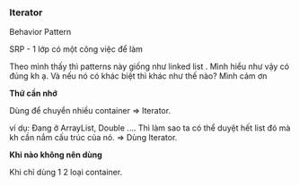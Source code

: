 ### Iterator

Behavior Pattern

SRP - 1 lớp có một công việc để làm

Theo mình thấy thì patterns này giống như linked list <class>. Mình hiểu như vậy có đúng kh ạ. Và nếu nó có khác biệt thì khác như thế nào? Mình cám ơn

**Thứ cần nhớ**

Dùng để chuyển nhiều container ⇒ Iterator.

ví dụ: Đang ở ArrayList, Double .... Thì làm sao ta có thể duyệt hết list đó mà kh cần nắm cấu trúc của nó. ⇒ Dùng Iterator.

**Khi nào không nên dùng**

Khi chỉ dùng 1 2 loại container.